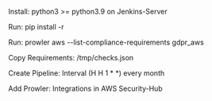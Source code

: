Install: python3 >= python3.9 on Jenkins-Server

Run: pip install -r 

Run: prowler aws --list-compliance-requirements gdpr_aws

Copy Requirements:  /tmp/checks.json

Create Pipeline: Interval (H H 1 * *) every month

Add Prowler: Integrations in AWS Security-Hub